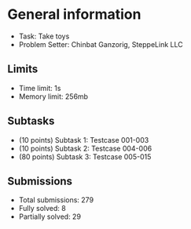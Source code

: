 # General information
- Task: Take toys
- Problem Setter: Chinbat Ganzorig, SteppeLink LLC

## Limits
- Time limit: 1s
- Memory limit: 256mb

## Subtasks
- (10 points) Subtask 1: Testcase 001-003
- (10 points) Subtask 2: Testcase 004-006
- (80 points) Subtask 3: Testcase 005-015

## Submissions
- Total submissions: 279
- Fully solved: 8
- Partially solved: 29
